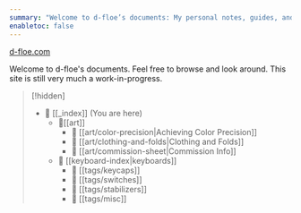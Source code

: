 ```yaml
---
summary: "Welcome to d-floe’s documents: My personal notes, guides, and documentation database." 
enabletoc: false
---
```


[d-floe.com](https://d-floe.com/)

Welcome to d-floe's documents. Feel free to browse and look around. This site is still very much a work-in-progress.

> [!hidden]
>
> -   📁 [[_index]] (You are here)
>     -   📂[[art]]
>         -   📄 [[art/color-precision|Achieving Color Precision]]
>         -   📄 [[art/clothing-and-folds|Clothing and Folds]]
>         -   📄 [[art/commission-sheet|Commission Info]]
>     -   📁 [[keyboard-index|keyboards]]
>         -   📂 [[tags/keycaps]]
>         -   📂 [[tags/switches]]
>         -   📂 [[tags/stabilizers]]
>         -   📂 [[tags/misc]]
